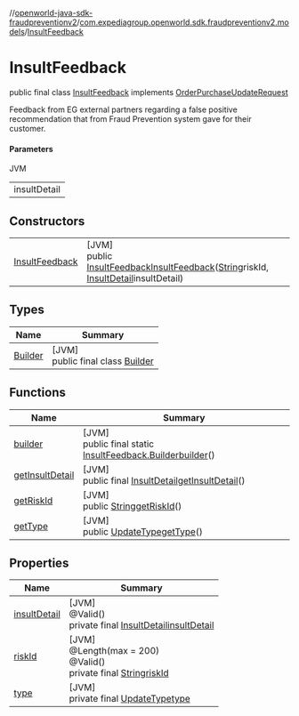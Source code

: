 //[openworld-java-sdk-fraudpreventionv2](../../../index.md)/[com.expediagroup.openworld.sdk.fraudpreventionv2.models](../index.md)/[InsultFeedback](index.md)

# InsultFeedback

public final class [InsultFeedback](index.md) implements [OrderPurchaseUpdateRequest](../-order-purchase-update-request/index.md)

Feedback from EG external partners regarding a false positive recommendation that from Fraud Prevention system gave for their customer.

#### Parameters

JVM

| |
|---|
| insultDetail |

## Constructors

| | |
|---|---|
| [InsultFeedback](-insult-feedback.md) | [JVM]<br>public [InsultFeedback](index.md)[InsultFeedback](-insult-feedback.md)([String](https://docs.oracle.com/javase/8/docs/api/java/lang/String.html)riskId, [InsultDetail](../-insult-detail/index.md)insultDetail) |

## Types

| Name | Summary |
|---|---|
| [Builder](-builder/index.md) | [JVM]<br>public final class [Builder](-builder/index.md) |

## Functions

| Name | Summary |
|---|---|
| [builder](builder.md) | [JVM]<br>public final static [InsultFeedback.Builder](-builder/index.md)[builder](builder.md)() |
| [getInsultDetail](get-insult-detail.md) | [JVM]<br>public final [InsultDetail](../-insult-detail/index.md)[getInsultDetail](get-insult-detail.md)() |
| [getRiskId](get-risk-id.md) | [JVM]<br>public [String](https://docs.oracle.com/javase/8/docs/api/java/lang/String.html)[getRiskId](get-risk-id.md)() |
| [getType](get-type.md) | [JVM]<br>public [UpdateType](../-update-type/index.md)[getType](get-type.md)() |

## Properties

| Name | Summary |
|---|---|
| [insultDetail](index.md#-1645136551%2FProperties%2F-1883119931) | [JVM]<br>@Valid()<br>private final [InsultDetail](../-insult-detail/index.md)[insultDetail](index.md#-1645136551%2FProperties%2F-1883119931) |
| [riskId](index.md#668362895%2FProperties%2F-1883119931) | [JVM]<br>@Length(max = 200)<br>@Valid()<br>private final [String](https://docs.oracle.com/javase/8/docs/api/java/lang/String.html)[riskId](index.md#668362895%2FProperties%2F-1883119931) |
| [type](index.md#-2109158753%2FProperties%2F-1883119931) | [JVM]<br>private final [UpdateType](../-update-type/index.md)[type](index.md#-2109158753%2FProperties%2F-1883119931) |
